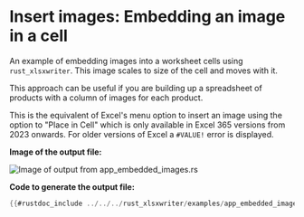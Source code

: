 # Insert images: Embedding an image in a cell

An example of embedding images into a worksheet cells using `rust_xlsxwriter`.
This image scales to size of the cell and moves with it.

This approach can be useful if you are building up a spreadsheet of products
with a column of images for each product.

This is the equivalent of Excel's menu option to insert an image using the
option to "Place in Cell" which is only available in Excel 365 versions from
2023 onwards. For older versions of Excel a `#VALUE!` error is displayed.


**Image of the output file:**

![Image of output from app_embedded_images.rs](../../images/embedded_images.png)

**Code to generate the output file:**

```rust
{{#rustdoc_include ../../../rust_xlsxwriter/examples/app_embedded_images.rs:15:}}
```